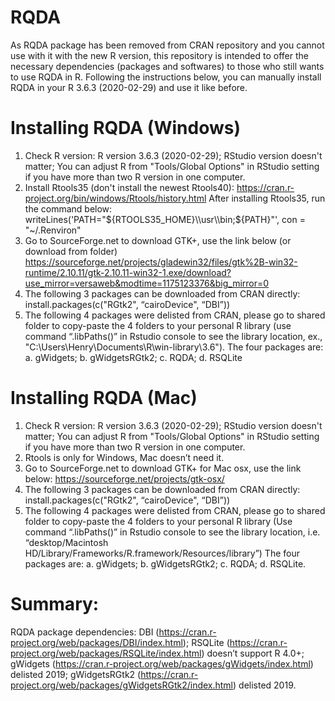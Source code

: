 # RQDA
As RQDA package has been removed from CRAN repository and you cannot use with it with the new R version, this repository is intended to offer the necessary dependencies (packages and softwares) to those who still wants to use RQDA in R. Following the instructions below, you can manually install RQDA in your R 3.6.3 (2020-02-29) and use it like before.

# Installing RQDA (Windows) 
1. Check R version: R version 3.6.3 (2020-02-29); RStudio version doesn't matter; You can adjust R from "Tools/Global Options" in RStudio setting if you have more than two R version in one computer. 
2. Install Rtools35 (don't install the newest Rtools40): https://cran.r-project.org/bin/windows/Rtools/history.html
	After installing Rtools35, run the command below: writeLines('PATH="${RTOOLS35_HOME}\\usr\\bin;${PATH}"', con = "~/.Renviron"
3. Go to SourceForge.net to download GTK+, use the link below (or download from folder) https://sourceforge.net/projects/gladewin32/files/gtk%2B-win32-runtime/2.10.11/gtk-2.10.11-win32-1.exe/download?use_mirror=versaweb&modtime=1175123376&big_mirror=0 
4. The following 3 packages can be downloaded from CRAN directly: install.packages(c("RGtk2", “cairoDevice", “DBI”))
5. The following 4 packages were delisted from CRAN, please go to shared folder to copy-paste the 4 folders to your personal R library (use command “.libPaths()” in Rstudio console to see the library location, ex., "C:\Users\Henry\Documents\R\win-library\3.6"). The four packages are: a. gWidgets; b. gWidgetsRGtk2; c. RQDA; d. RSQLite

# Installing RQDA (Mac)
1. Check R version: R version 3.6.3 (2020-02-29); RStudio version doesn't matter; You can adjust R from "Tools/Global Options" in RStudio setting if you have more than two R version in one computer. 
2. Rtools is only for Windows, Mac doesn’t need it. 
3. Go to SourceForge.net to download GTK+ for Mac osx, use the link below: https://sourceforge.net/projects/gtk-osx/ 
4. The following 3 packages can be downloaded from CRAN directly:  install.packages(c("RGtk2", “cairoDevice", “DBI”))
5. The following 4 packages were delisted from CRAN, please go to shared folder to copy-paste the 4 folders to your personal R library (Use command “.libPaths()” in Rstudio console to see the library location, i.e. “desktop/Macintosh HD/Library/Frameworks/R.framework/Resources/library”) The four packages are: a. gWidgets; b. gWidgetsRGtk2; c. RQDA; d. RSQLite.

# Summary: 
RQDA package dependencies: DBI (https://cran.r-project.org/web/packages/DBI/index.html); RSQLite (https://cran.r-project.org/web/packages/RSQLite/index.html) doesn’t support R 4.0+; gWidgets (https://cran.r-project.org/web/packages/gWidgets/index.html) delisted 2019; gWidgetsRGtk2 (https://cran.r-project.org/web/packages/gWidgetsRGtk2/index.html) delisted 2019. 
  
  
